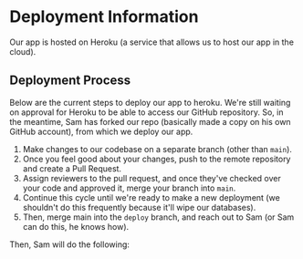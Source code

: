 # Deployment Information
Our app is hosted on Heroku (a service that allows us to host our app in the cloud).

## Deployment Process
Below are the current steps to deploy our app to heroku. We're still waiting on approval for Heroku to be able to access our GitHub repository. So, in the meantime, Sam has forked our repo (basically made a copy on his own GitHub account), from which we deploy our app.

1. Make changes to our codebase on a separate branch (other than `main`).
2. Once you feel good about your changes, push to the remote repository and create a Pull Request.
3. Assign reviewers to the pull request, and once they've checked over your code and approved it, merge your branch into `main`.
4. Continue this cycle until we're ready to make a new deployment (we shouldn't do this frequently because it'll wipe our databases).
5. Then, merge main into the `deploy` branch, and reach out to Sam (or Sam can do this, he knows how).

Then, Sam will do the following:
